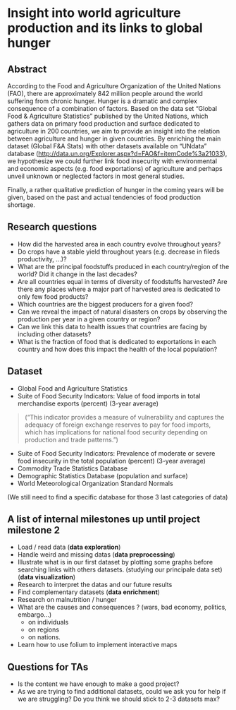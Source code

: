 # Insight into world agriculture production and its links to global hunger
 
## Abstract
According to the Food and Agriculture Organization of the United Nations (FAO), there are approximately 842 million people around the world suffering from chronic hunger. Hunger is a dramatic and complex consequence of a combination of factors. 
Based on the data set “Global Food & Agriculture Statistics” published by the United Nations, which gathers data on primary food production and surface dedicated to agriculture in 200 countries, we aim to provide an insight into the relation between agriculture and hunger in given countries. By enriching the main dataset (Global F&A Stats) with other datasets available on “UNdata” database (http://data.un.org/Explorer.aspx?d=FAO&f=itemCode%3a21033), we hypothesize we could further link food insecurity with environmental and economic aspects (e.g. food exportations) of agriculture and perhaps unveil unknown or neglected factors in most general studies. 

Finally, a rather qualitative prediction of hunger in the coming years will be given, based on the past and actual tendencies of food production shortage. 

## Research questions
* How did the harvested area in each country evolve throughout years?
* Do crops have a stable yield throughout years (e.g. decrease in fileds productivity, …)?
* What are the principal foodstuffs produced in each country/region of the world? Did it change in the last decades?
* Are all countries equal in terms of diversity of foodstuffs harvested? Are there any places where a major part of harvested area is dedicated to only few food products? 
* Which countries are the biggest producers for a given food?
* Can we reveal the impact of natural disasters on crops by observing the production per year in a given country or region?
* Can we link this data to health issues that countries are facing by including other datasets?
* What is the fraction of food that is dedicated to exportations in each country and how does this impact the health of the local population?

## Dataset
* Global Food and Agriculture Statistics
* Suite of Food Security Indicators: Value of food imports in total merchandise exports (percent) (3-year average) 
>(“This indicator provides a measure of vulnerability and captures the adequacy of foreign exchange reserves to pay for food imports, which has implications for national food security depending on production and trade patterns.”)
* Suite of Food Security Indicators: Prevalence of moderate or severe food insecurity in the total population (percent) (3-year average)
* Commodity Trade Statistics Database
* Demographic Statistics Database (population and surface)
* World Meteorological Organization Standard Normals

(We still need to find a specific  database for those 3 last categories of data)

## A list of internal milestones up until project milestone 2
* Load / read data (**data exploration**)
* Handle weird and missing datas (**data preprocessing**)
* Illustrate what is in our first dataset by plotting some graphs before searching links with others datasets. (studying our principale data set) (**data visualization**)
* Research to interpret the datas and our future results
* Find complementary datasets (**data enrichment**)
* Research on malnutrition / hunger 
* What are the causes and consequences ? (wars, bad economy, politics, embargo...)
  * on individuals
  * on regions
  * on nations.
* Learn how to use folium to implement interactive maps 

## Questions for TAs
* Is the content we have enough to make a good project?
* As we are trying to find additional datasets, could we ask you for help if we are struggling? Do you think we should stick to 2-3 datasets max?
